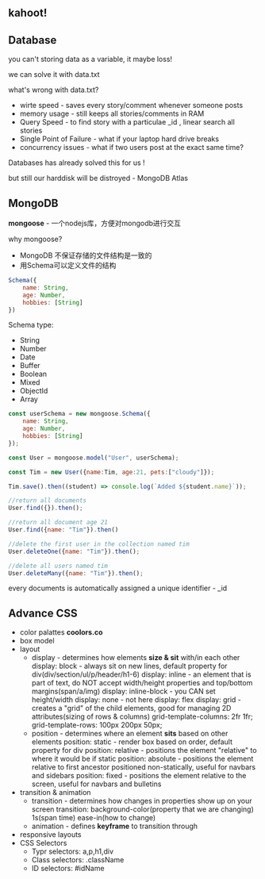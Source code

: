## kahoot!
## Database
you can't storing data as a variable, it maybe loss!

we can solve it with data.txt

what's wrong with data.txt?
+ wirte speed - saves every story/comment whenever someone posts
+ memory usage - still keeps all stories/comments in RAM
+ Query Speed - to find story with a particulae _id , linear search all stories
+ Single Point of Failure - what if your laptop hard drive breaks
+ concurrency issues - what if two users post at the exact same time?

Databases has already solved this for us !

but still our harddisk will be distroyed - MongoDB Atlas

## MongoDB

**mongoose** - 一个nodejs库，方便对mongodb进行交互

why mongoose? 
+ MongoDB 不保证存储的文件结构是一致的
+ 用Schema可以定义文件的结构

```javascript
Schema({
    name: String,
    age: Number,
    hobbies: [String]
})
```
Schema type:
+ String
+ Number
+ Date
+ Buffer
+ Boolean
+ Mixed
+ ObjectId
+ Array

```javascript
const userSchema = new mongoose.Schema({
    name: String,
    age: Number,
    hobbies: [String]
});

const User = mongoose.model("User", userSchema);

const Tim = new User({name:Tim, age:21, pets:["cloudy"]});

Tim.save().then((student) => console.log(`Added ${student.name}`));

//return all documents
User.find({}).then();

//return all document age 21
User.find({name: "Tim"}).then()

//delete the first user in the collection named tim
User.deleteOne({name: "Tim"}).then();

//delete all users named tim
User.deleteMany({name: "Tim"}).then();
```
every documents is automatically assigned a unique identifier - _id

## Advance CSS
+ color palattes **coolors.co**
+ box model
+ layout
  + display - determines how elements **size & sit** with/in each other
    display: block - always sit on new lines, default property for div(div/section/ul/p/header/h1-6)
    display: inline - an element that is part of text, do NOT accept width/height properties and top/bottom margins(span/a/img)
    display: inline-block - you CAN set height/width
    display: none - not here
    display: flex
    display: grid - creates a "grid" of the child elements, good for managing 2D attributes(sizing of rows & columns)
            grid-template-columns: 2fr 1fr;
            grid-template-rows: 100px 200px 50px;
  + position - determines where an element **sits** based on other elements
    position: static - render box based on order, default property for div
    position: relative - positions the element "relative" to where it would be if static
    position: absolute - positions the element relative to first ancestor positioned non-statically, useful for navbars and sidebars
    position: fixed - positions the element relative to the screen, useful for navbars and bulletins
+ transition & animation
  + transition - determines how changes in properties show up on your screen
    transition: background-color(property that we are changing) 1s(span time) ease-in(how to change)
  + animation - defines **keyframe** to transition through
+ responsive layouts
+ CSS Selectors
  + Typr selectors: a,p,h1,div
  + Class selectors: .className
  + ID selectors: #idName
